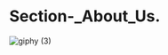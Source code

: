 # Section-_About_Us.

![giphy (3)](https://user-images.githubusercontent.com/81486565/140593038-d856a91f-6550-4cf8-acc0-e0aeb9bf8220.gif)
